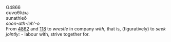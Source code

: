 G4866  
συναθλέω  
sunathleō  
*soon-ath-leh‘-o*  
From [4862](g4862) and [118](g0118) to *wrestle* in company *with*, that
is, (figuratively) to *seek* *jointly:* - labour with, strive together
for.  
